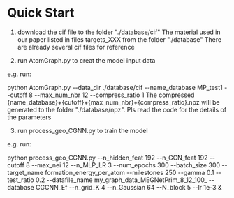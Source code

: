 # Quick Start
1. download the cif file to the folder "./database/cif"
The material used in our paper listed in files targets_XXX from the folder "./database"
There are already several cif files for reference

2. run AtomGraph.py to creat the model input data

e.g. run:

python AtomGraph.py --data_dir ./database/cif --name_database MP_test1 --cutoff 8 --max_num_nbr 12 --compress_ratio 1
The compressed {name_database}+{cutoff}+{max_num_nbr}+{compress_ratio}.npz will be generated to the folder "./database/npz". Pls read the code for the details of the parameters 

3. run process_geo_CGNN.py to train the model

e.g. run:

python process_geo_CGNN.py --n_hidden_feat 192 --n_GCN_feat 192 --cutoff 8 --max_nei 12 --n_MLP_LR 3 --num_epochs 300 --batch_size 300 --target_name formation_energy_per_atom --milestones 250 --gamma 0.1 --test_ratio 0.2 --datafile_name my_graph_data_MEGNetPrim_8_12_100_ --database CGCNN_Ef --n_grid_K 4 --n_Gaussian 64 --N_block 5 --lr 1e-3 &
